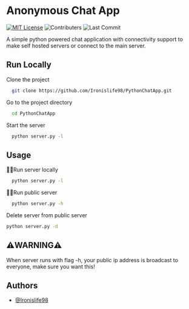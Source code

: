 
# Anonymous Chat App
[![MIT License](https://img.shields.io/github/license/Ironislife98/PythonChatApp?style=for-the-badge)](https://choosealicense.com/licenses/mit/)
![Contributers](https://img.shields.io/github/contributors/Ironislife98/PythonChatApp?style=for-the-badge)
![Last Commit](https://img.shields.io/github/last-commit/Ironislife98/PythonChatApp?style=for-the-badge)

A simple python powered chat application with connectivity support to make self hosted servers
or connect to the main server.

## Run Locally

Clone the project

```bash
  git clone https://github.com/Ironislife98/PythonChatApp.git
```

Go to the project directory

```bash
  cd PythonChatApp
```

Start the server

```bash
  python server.py -l
```

## Usage 
🚀🚀Run server locally
``` bash
  python server.py -l
```
🚀🚀Run public server
``` bash
  python server.py -h
```
Delete server from public server
``` bash
python server.py -d
```

## ⚠️WARNING⚠️
When server runs with flag -h, your public ip address is broadcast to everyone, make sure you want this!



## Authors

- [@Ironislife98](https://www.github.com/Ironislife98)

